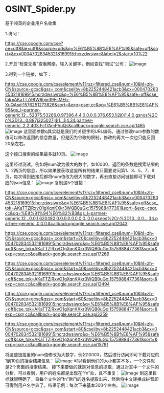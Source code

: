 # OSINT_Spider.py
基于领英的企业用户名收集

1.访问：

https://cse.google.com/cse?oe=utf8&ie=utf8&source=uds&q=%E6%B5%8B%E8%AF%95&safe=off&sort=&cx=000470283453218169915:hcrzdwsiwrc&label=2&start=10%22

2.开启“检查元素“查看网络，输入关键字，例如查找“测试”公司：
![image](https://mmbiz.qpic.cn/mmbiz_png/tEspUSWeiaDSkFVx5lRAWGqnnFkpmHeOAdFg48Y6yXp6legJGraLCuMYW7tc0ic6N6pXv21E3Iu7SmPClUVxd7ow/640?wx_fmt=png&tp=webp&wxfrom=5&wx_lazy=1&wx_co=1)

3.得到一个链接，如下：

https://cse.google.com/cse/element/v1?rsz=filtered_cse&num=10&hl=zh-CN&source=gcsc&gss=.com&cselibv=8b2252448421acb3&cx=000470283453218169915:hcrzdwsiwrc&q=%E6%B5%8B%E8%AF%95&safe=off&cse_tok=AKaTTZi9tW6bjm19FsMEb-XuQAsd:1576251273826&sort=&exp=csqr,cc&oq=%E6%B5%8B%E8%AF%95&gs_l=partner-generic.12...52375.53266.0.97396.4.4.0.0.0.0.376.653.1j2j0j1.4.0.gsnos%2Cn%3D13...0.887j325027j4j1...1j4.34.partner-generic..2.2.403.Fc17AmPhuQs&callback=google.search.cse.api1465
![image](https://mmbiz.qpic.cn/mmbiz_png/tEspUSWeiaDSkFVx5lRAWGqnnFkpmHeOAKjT0MhOB8LnFjicF0Ga9yhibPTmftWfwVmFTLGgn5JvwIBXWOkRKiaG3A/640?wx_fmt=png&tp=webp&wxfrom=5&wx_lazy=1&wx_co=1)
这里面参数q其实就是我们的关键字的URL编码，通过修改num参数的数值可以修改返回的信息数量，但是因为谷歌的限制，修改的再大一次也只能反回20条左右。

这个接口搜索的结果最多就10页。
![image](https://mmbiz.qpic.cn/mmbiz_png/tEspUSWeiaDSkFVx5lRAWGqnnFkpmHeOAXIpaJFm1kmluIkNNic9DyapyCftLS35rfuxnzDBcmSB1QLonaFsIeJQ/640?wx_fmt=png&tp=webp&wxfrom=5&wx_lazy=1&wx_co=1)

这里经过测试，例如将num改为很大的数字，如10000，返回的条数是搜索结果的1、2两页的信息，所以如果要获取这里所有的结果只需要访问第1、3、5、7、9页，每次得到链接后都将num值改为很大的数字，再去直接访问链接即可下载对应的json信息：
![image](https://mmbiz.qpic.cn/mmbiz_png/tEspUSWeiaDSkFVx5lRAWGqnnFkpmHeOAoKryxrGMg0xsqKDc9oYUVibhIuWVL50K1V1OiawMtMUF3ZTNic0twOV3Q/640?wx_fmt=png&tp=webp&wxfrom=5&wx_lazy=1&wx_co=1)
复制这5个链接：

https://cse.google.com/cse/element/v1?rsz=filtered_cse&num=10&hl=zh-CN&source=gcsc&gss=.com&cselibv=8b2252448421acb3&cx=000470283453218169915:hcrzdwsiwrc&q=%E6%B5%8B%E8%AF%95&safe=off&cse_tok=AKaTTZjRxvO1gXqnKXkr3WQB0uGx:1575988477361&sort=&exp=csqr,cc&oq=%E8%81%94%E6%83%B3&gs_l=partner-generic.12...0.0.1.620482.0.0.0.0.0.0.0.0..0.0.gsnos%2Cn%3D13...0.0....34.partner-generic..0.0.0.&callback=google.search.cse.api12043

https://cse.google.com/cse/element/v1?rsz=filtered_cse&num=10&hl=zh-CN&source=gcsc&gss=.com&start=20&cselibv=8b2252448421acb3&cx=000470283453218169915:hcrzdwsiwrc&q=%E6%B5%8B%E8%AF%95&safe=off&cse_tok=AKaTTZjRxvO1gXqnKXkr3WQB0uGx:1575988477361&sort=&exp=csqr,cc&callback=google.search.cse.api17269

https://cse.google.com/cse/element/v1?rsz=filtered_cse&num=10&hl=zh-CN&source=gcsc&gss=.com&start=40&cselibv=8b2252448421acb3&cx=000470283453218169915:hcrzdwsiwrc&q=%E6%B5%8B%E8%AF%95&safe=off&cse_tok=AKaTTZjRxvO1gXqnKXkr3WQB0uGx:1575988477361&sort=&exp=csqr,cc&callback=google.search.cse.api12494

https://cse.google.com/cse/element/v1?rsz=filtered_cse&num=10&hl=zh-CN&source=gcsc&gss=.com&start=60&cselibv=8b2252448421acb3&cx=000470283453218169915:hcrzdwsiwrc&q=%E6%B5%8B%E8%AF%95&safe=off&cse_tok=AKaTTZjRxvO1gXqnKXkr3WQB0uGx:1575988477361&sort=&exp=csqr,cc&callback=google.search.cse.api3259

https://cse.google.com/cse/element/v1?rsz=filtered_cse&num=10&hl=zh-CN&source=gcsc&gss=.com&start=80&cselibv=8b2252448421acb3&cx=000470283453218169915:hcrzdwsiwrc&q=%E6%B5%8B%E8%AF%95&safe=off&cse_tok=AKaTTZjRxvO1gXqnKXkr3WQB0uGx:1575988477361&sort=&exp=csqr,cc&callback=google.search.cse.api15781

将这些链接里的num值修改为大数字，例如10000，然后进行访问即可下载对应的1到10页的搜索结果信息：
![image](https://mmbiz.qpic.cn/mmbiz_png/tEspUSWeiaDSkFVx5lRAWGqnnFkpmHeOAPCO1L6eaEIz8RAZGuSLqbbJDeBd8QhL0xztCmib33C0Cia5nFEeATMTQ/640?wx_fmt=png&tp=webp&wxfrom=5&wx_lazy=1&wx_co=1)
可以看到他们的大小都差不多，一个文件就是2个页面的搜索结果。
接下来要做的就是对信息的提取，通过对其中一个文件的分析，可以看到，用户的姓名都是出现在”fn”处，且不重复：
![image](https://mmbiz.qpic.cn/mmbiz_png/tEspUSWeiaDSkFVx5lRAWGqnnFkpmHeOAsjicxZicLAtNzYYp6MlKZQlBgdDssLnm9p35uxQF91U0maJKWNpYUNHw/640?wx_fmt=png&tp=webp&wxfrom=5&wx_lazy=1&wx_co=1)
到这里目标就很明确了，将每个文件的”fn”后门的姓名提取出来，然后将中文转换成拼音即可得到用户名字典了。结果示例：每次下来基本300个左右。
![image](https://mmbiz.qpic.cn/mmbiz_png/tEspUSWeiaDSkFVx5lRAWGqnnFkpmHeOAc548ldQ4MUcZoKmHnXnKS6nPV06pSUnGia19MZMzgTd5wACveA5Eajw/640?wx_fmt=png&tp=webp&wxfrom=5&wx_lazy=1&wx_co=1)

